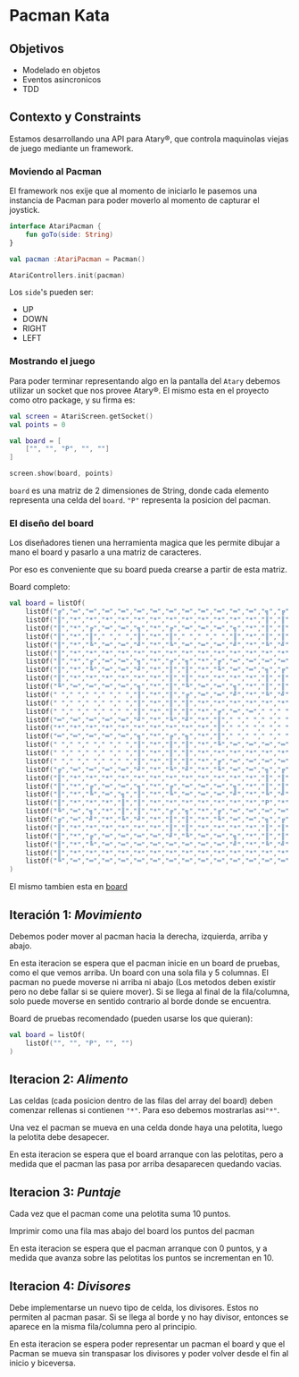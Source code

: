 # Pacman Kata

## Objetivos
- Modelado en objetos
- Eventos asincronicos
- TDD

## Contexto y Constraints

Estamos desarrollando una API para Atary®, que controla maquinolas viejas de juego
mediante un framework.
 
### Moviendo al Pacman 

El framework nos exije que al momento de iniciarlo le pasemos una instancia de Pacman
para poder moverlo al momento de capturar el joystick.

```kotlin
interface AtariPacman {
    fun goTo(side: String)
}

val pacman :AtariPacman = Pacman()

AtariControllers.init(pacman)
``` 
Los `side`'s pueden ser:
- UP
- DOWN
- RIGHT
- LEFT

### Mostrando el juego

Para poder terminar representando algo en la pantalla del `Atary` debemos utilizar un
socket que nos provee Atary®. El mismo esta en el proyecto como otro package, y su firma
es:

```kotlin
val screen = AtariScreen.getSocket()
val points = 0

val board = [
    ["", "", "P", "", ""]
]

screen.show(board, points)
```

`board` es una matriz de 2 dimensiones de String, donde cada elemento representa una celda del `board`.
`"P"` representa la posicion del pacman.

### El diseño del board

Los diseñadores tienen una herramienta magica que les permite dibujar a mano el board
y pasarlo a una matriz de caracteres.

Por eso es conveniente que su board pueda crearse a partir de esta matriz.

Board completo:

```kotlin
val board = listOf(
    listOf("╔","═","═","═","═","═","═","═","═","═","═","═","═","╗","╔","═","═","═","═","═","═","═","═","═","═","═","═","╗"),
    listOf("║","*","*","*","*","*","*","*","*","*","*","*","*","║","║","*","*","*","*","*","*","*","*","*","*","*","*","║"),
    listOf("║","*","╔","═","═","╗","*","╔","═","═","═","╗","*","║","║","*","╔","═","═","═","╗","*","╔","═","═","╗","*","║"),
    listOf("║","*","║"," "," ","║","*","║"," "," "," ","║","*","║","║","*","║"," "," "," ","║","*","║"," "," ","║","*","║"),
    listOf("║","*","╚","═","═","╝","*","╚","═","═","═","╝","*","╚","╝","*","╚","═","═","═","╝","*","╚","═","═","╝","*","║"),
    listOf("║","*","*","*","*","*","*","*","*","*","*","*","*","*","*","*","*","*","*","*","*","*","*","*","*","*","*","║"),
    listOf("║","*","╔","═","═","╗","*","╔","╗","*","╔","═","═","═","═","═","═","╗","*","╔","╗","*","╔","═","═","╗","*","║"),
    listOf("║","*","╚","═","═","╝","*","║","║","*","╚","═","═","╗","╔","═","═","╝","*","║","║","*","╚","═","═","╝","*","║"),
    listOf("║","*","*","*","*","*","*","║","║","*","*","*","*","║","║","*","*","*","*","║","║","*","*","*","*","*","*","║"),
    listOf("╚","═","═","═","═","╗","*","║","╚","═","═","╗","*","║","║","*","╔","═","═","╝","║","*","╔","═","═","═","═","╝"),
    listOf(" "," "," "," "," ","║","*","║","╔","═","═","╝","*","╚","╝","*","╚","═","═","╗","║","*","║"),
    listOf(" "," "," "," "," ","║","*","║","║","*","*","*","*","*","*","*","*","*","*","║","║","*","║"),
    listOf(" "," "," "," "," ","║","*","║","║","*","╔","═","═"," "," ","═","═","╗","*","║","║","*","║"),
    listOf("═","═","═","═","═","╝","*","╚","╝","*","║"," "," "," "," "," "," ","║","*","╚","╝","*","╚","═","═","═","═","═"),
    listOf("*","*","*","*","*","*","*","*","*","*","║"," "," "," "," "," "," ","║","*","*","*","*","*","*","*","*","*","*"),
    listOf("═","═","═","═","═","╗","*","╔","╗","*","║"," "," "," "," "," "," ","║","*","╔","╗","*","╔","═","═","═","═","═"),
    listOf(" "," "," "," "," ","║","*","║","║","*","╚","═","═","═","═","═","═","╝","*","║","║","*","║"),
    listOf(" "," "," "," "," ","║","*","║","║","*","*","*","*","*","*","*","*","*","*","║","║","*","║"),
    listOf(" "," "," "," "," ","║","*","║","║","*","╔","═","═","═","═","═","═","╗","*","║","║","*","║"),
    listOf("╔","═","═","═","═","╝","*","╚","╝","*","╚","═","═","╗","╔","═","═","╝","*","╚","╝","*","╚","═","═","═","═","╗"),
    listOf("║","*","*","*","*","*","*","*","*","*","*","*","*","║","║","*","*","*","*","*","*","*","*","*","*","*","*","║"),
    listOf("║","*","╔","═","═","╗","*","╔","═","═","═","╗","*","║","║","*","╔","═","═","═","╗","*","╔","═","═","╗","*","║"),
    listOf("║","*","╚","═","╗","║","*","╚","═","═","═","╝","*","╚","╝","*","╚","═","═","═","╝","*","║","╔","═","╝","*","║"),
    listOf("║","*","*","*","║","║","*","*","*","*","*","*","*","P","*","*","*","*","*","*","*","*","║","║","*","*","*","║"),
    listOf("╚","═","╗","*","║","║","*","╔","╗","*","╔","═","═","═","═","═","═","╗","*","╔","╗","*","║","║","*","╔","═","╝"),
    listOf("╔","═","╝","*","╚","╝","*","║","║","*","╚","═","═","╗","╔","═","═","╝","*","║","║","*","╚","╝","*","╚","═","╗"),
    listOf("║","*","*","*","*","*","*","║","║","*","*","*","*","║","║","*","*","*","*","║","║","*","*","*","*","*","*","║"),
    listOf("║","*","╔","═","═","═","═","╝","╚","═","═","╗","*","║","║","*","╔","═","═","╝","╚","═","═","═","═","╗","*","║"),
    listOf("║","*","╚","═","═","═","═","═","═","═","═","╝","*","╚","╝","*","╚","═","═","═","═","═","═","═","═","╝","*","║"),
    listOf("║","*","*","*","*","*","*","*","*","*","*","*","*","*","*","*","*","*","*","*","*","*","*","*","*","*","*","║"),
    listOf("╚","═","═","═","═","═","═","═","═","═","═","═","═","═","═","═","═","═","═","═","═","═","═","═","═","═","═","╝"," ")
)
```

El mismo tambien esta en [board](./board)

## Iteración 1: _Movimiento_

Debemos poder mover al pacman hacia la derecha, izquierda, arriba y abajo.

En esta iteracion se espera que el pacman inicie en un board de pruebas, como el que 
vemos arriba. Un board con una sola fila y 5 columnas. El pacman no puede moverse ni
arriba ni abajo (Los metodos deben existir pero no debe fallar si se quiere mover).
Si se llega al final de la fila/columna, solo puede moverse en sentido contrario al borde donde
se encuentra. 

Board de pruebas recomendado (pueden usarse los que quieran):
```kotlin
val board = listOf(
    listOf("", "", "P", "", "")
)
```

## Iteracion 2: _Alimento_

Las celdas (cada posicion dentro de las filas del array del board) deben comenzar
rellenas si contienen `"*"`. Para eso debemos mostrarlas asi`"*"`.

Una vez el pacman se mueva en una celda donde haya una pelotita, luego la pelotita debe desapecer.

En esta iteracion se espera que el board arranque con las pelotitas, pero a medida que 
el pacman las pasa por arriba desaparecen quedando vacias.

## Iteracion 3: _Puntaje_

Cada vez que el pacman come una pelotita suma 10 puntos.

Imprimir como una fila mas abajo del board los puntos del pacman

En esta iteracion se espera que el pacman arranque con 0 puntos, y a medida que avanza sobre las pelotitas los puntos
se incrementan en 10.

## Iteracion 4: _Divisores_

Debe implementarse un nuevo tipo de celda, los divisores. Estos no permiten al pacman
pasar. Si se llega al borde y no hay divisor, entonces se aparece en la misma fila/columna pero
al principio.

En esta iteracion se espera poder representar un pacman el board y que el Pacman se
mueva sin transpasar los divisores y poder volver desde el fin al inicio y biceversa.
